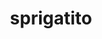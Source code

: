 ---
id: 906
title: sprigatito
types: [grass]
image: https://raw.githubusercontent.com/PokeAPI/sprites/master/sprites/pokemon/906.png
---
